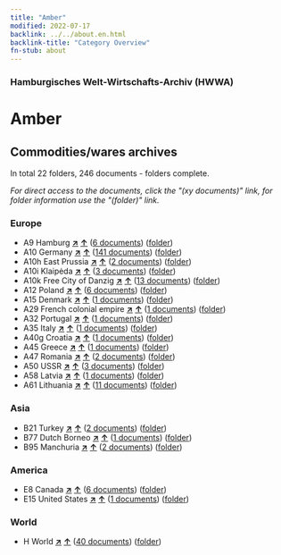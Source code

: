 ```yaml
---
title: "Amber"
modified: 2022-07-17
backlink: ../../about.en.html
backlink-title: "Category Overview"
fn-stub: about
---
```


### Hamburgisches Welt-Wirtschafts-Archiv (HWWA)

# Amber&#160; 







## Commodities/wares archives





In total 22 folders, 246 documents - folders complete.

_For direct access to the documents, click the "(xy documents)" link, for folder information use the "(folder)" link._



### Europe

- A9 Hamburg [**&nearr;**](../../../geo/i/140905/about.en.html "Hamburg (all folders)") [**&uarr;**](../../../geo/about.en.html#A9 "Country category system") (<a href="https://pm20.zbw.eu/iiifview/folder/wa/142111,140905" title="about: Amber : Hamburg" target="_blank">6 documents</a>) ([folder](../../../../folder/wa/1421xx/142111/1409xx/140905/about.en.html))
- A10 Germany [**&nearr;**](../../../geo/i/126128/about.en.html "Germany (all folders)") [**&uarr;**](../../../geo/about.en.html#A10 "Country category system") (<a href="https://pm20.zbw.eu/iiifview/folder/wa/142111,126128" title="about: Amber : Germany" target="_blank">141 documents</a>) ([folder](../../../../folder/wa/1421xx/142111/1261xx/126128/about.en.html))
- A10h East Prussia [**&nearr;**](../../../geo/i/140942/about.en.html "East Prussia (all folders)") [**&uarr;**](../../../geo/about.en.html#A10h "Country category system") (<a href="https://pm20.zbw.eu/iiifview/folder/wa/142111,140942" title="about: Amber : East Prussia" target="_blank">2 documents</a>) ([folder](../../../../folder/wa/1421xx/142111/1409xx/140942/about.en.html))
- A10i Klaipėda [**&nearr;**](../../../geo/i/140943/about.en.html "Klaipėda (all folders)") [**&uarr;**](../../../geo/about.en.html#A10i "Country category system") (<a href="https://pm20.zbw.eu/iiifview/folder/wa/142111,140943" title="about: Amber : Klaipėda" target="_blank">3 documents</a>) ([folder](../../../../folder/wa/1421xx/142111/1409xx/140943/about.en.html))
- A10k Free City of Danzig [**&nearr;**](../../../geo/i/140944/about.en.html "Free City of Danzig (all folders)") [**&uarr;**](../../../geo/about.en.html#A10k "Country category system") (<a href="https://pm20.zbw.eu/iiifview/folder/wa/142111,140944" title="about: Amber : Free City of Danzig" target="_blank">13 documents</a>) ([folder](../../../../folder/wa/1421xx/142111/1409xx/140944/about.en.html))
- A12 Poland [**&nearr;**](../../../geo/i/140962/about.en.html "Poland (all folders)") [**&uarr;**](../../../geo/about.en.html#A12 "Country category system") (<a href="https://pm20.zbw.eu/iiifview/folder/wa/142111,140962" title="about: Amber : Poland" target="_blank">6 documents</a>) ([folder](../../../../folder/wa/1421xx/142111/1409xx/140962/about.en.html))
- A15 Denmark [**&nearr;**](../../../geo/i/141739/about.en.html "Denmark (all folders)") [**&uarr;**](../../../geo/about.en.html#A15 "Country category system") (<a href="https://pm20.zbw.eu/iiifview/folder/wa/142111,141739" title="about: Amber : Denmark" target="_blank">1 documents</a>) ([folder](../../../../folder/wa/1421xx/142111/1417xx/141739/about.en.html))
- A29 French colonial empire [**&nearr;**](../../../geo/i/140983/about.en.html "French colonial empire (all folders)") [**&uarr;**](../../../geo/about.en.html#A29 "Country category system") (<a href="https://pm20.zbw.eu/iiifview/folder/wa/142111,140983" title="about: Amber : French colonial empire" target="_blank">1 documents</a>) ([folder](../../../../folder/wa/1421xx/142111/1409xx/140983/about.en.html))
- A32 Portugal [**&nearr;**](../../../geo/i/140987/about.en.html "Portugal (all folders)") [**&uarr;**](../../../geo/about.en.html#A32 "Country category system") (<a href="https://pm20.zbw.eu/iiifview/folder/wa/142111,140987" title="about: Amber : Portugal" target="_blank">1 documents</a>) ([folder](../../../../folder/wa/1421xx/142111/1409xx/140987/about.en.html))
- A35 Italy [**&nearr;**](../../../geo/i/141008/about.en.html "Italy (all folders)") [**&uarr;**](../../../geo/about.en.html#A35 "Country category system") (<a href="https://pm20.zbw.eu/iiifview/folder/wa/142111,141008" title="about: Amber : Italy" target="_blank">1 documents</a>) ([folder](../../../../folder/wa/1421xx/142111/1410xx/141008/about.en.html))
- A40g Croatia [**&nearr;**](../../../geo/i/141030/about.en.html "Croatia (all folders)") [**&uarr;**](../../../geo/about.en.html#A40g "Country category system") (<a href="https://pm20.zbw.eu/iiifview/folder/wa/142111,141030" title="about: Amber : Croatia" target="_blank">1 documents</a>) ([folder](../../../../folder/wa/1421xx/142111/1410xx/141030/about.en.html))
- A45 Greece [**&nearr;**](../../../geo/i/141037/about.en.html "Greece (all folders)") [**&uarr;**](../../../geo/about.en.html#A45 "Country category system") (<a href="https://pm20.zbw.eu/iiifview/folder/wa/142111,141037" title="about: Amber : Greece" target="_blank">1 documents</a>) ([folder](../../../../folder/wa/1421xx/142111/1410xx/141037/about.en.html))
- A47 Romania [**&nearr;**](../../../geo/i/141040/about.en.html "Romania (all folders)") [**&uarr;**](../../../geo/about.en.html#A47 "Country category system") (<a href="https://pm20.zbw.eu/iiifview/folder/wa/142111,141040" title="about: Amber : Romania" target="_blank">2 documents</a>) ([folder](../../../../folder/wa/1421xx/142111/1410xx/141040/about.en.html))
- A50 USSR [**&nearr;**](../../../geo/i/141043/about.en.html "USSR (all folders)") [**&uarr;**](../../../geo/about.en.html#A50 "Country category system") (<a href="https://pm20.zbw.eu/iiifview/folder/wa/142111,141043" title="about: Amber : USSR" target="_blank">3 documents</a>) ([folder](../../../../folder/wa/1421xx/142111/1410xx/141043/about.en.html))
- A58 Latvia [**&nearr;**](../../../geo/i/141050/about.en.html "Latvia (all folders)") [**&uarr;**](../../../geo/about.en.html#A58 "Country category system") (<a href="https://pm20.zbw.eu/iiifview/folder/wa/142111,141050" title="about: Amber : Latvia" target="_blank">1 documents</a>) ([folder](../../../../folder/wa/1421xx/142111/1410xx/141050/about.en.html))
- A61 Lithuania [**&nearr;**](../../../geo/i/141053/about.en.html "Lithuania (all folders)") [**&uarr;**](../../../geo/about.en.html#A61 "Country category system") (<a href="https://pm20.zbw.eu/iiifview/folder/wa/142111,141053" title="about: Amber : Lithuania" target="_blank">11 documents</a>) ([folder](../../../../folder/wa/1421xx/142111/1410xx/141053/about.en.html))

### Asia

- B21 Turkey [**&nearr;**](../../../geo/i/141111/about.en.html "Turkey (all folders)") [**&uarr;**](../../../geo/about.en.html#B21 "Country category system") (<a href="https://pm20.zbw.eu/iiifview/folder/wa/142111,141111" title="about: Amber : Turkey" target="_blank">2 documents</a>) ([folder](../../../../folder/wa/1421xx/142111/1411xx/141111/about.en.html))
- B77 Dutch Borneo [**&nearr;**](../../../geo/i/141227/about.en.html "Dutch Borneo (all folders)") [**&uarr;**](../../../geo/about.en.html#B77 "Country category system") (<a href="https://pm20.zbw.eu/iiifview/folder/wa/142111,141227" title="about: Amber : Dutch Borneo" target="_blank">1 documents</a>) ([folder](../../../../folder/wa/1421xx/142111/1412xx/141227/about.en.html))
- B95 Manchuria [**&nearr;**](../../../geo/i/141258/about.en.html "Manchuria (all folders)") [**&uarr;**](../../../geo/about.en.html#B95 "Country category system") (<a href="https://pm20.zbw.eu/iiifview/folder/wa/142111,141258" title="about: Amber : Manchuria" target="_blank">2 documents</a>) ([folder](../../../../folder/wa/1421xx/142111/1412xx/141258/about.en.html))

### America

- E8 Canada [**&nearr;**](../../../geo/i/141644/about.en.html "Canada (all folders)") [**&uarr;**](../../../geo/about.en.html#E8 "Country category system") (<a href="https://pm20.zbw.eu/iiifview/folder/wa/142111,141644" title="about: Amber : Canada" target="_blank">6 documents</a>) ([folder](../../../../folder/wa/1421xx/142111/1416xx/141644/about.en.html))
- E15 United States [**&nearr;**](../../../geo/i/141653/about.en.html "United States (all folders)") [**&uarr;**](../../../geo/about.en.html#E15 "Country category system") (<a href="https://pm20.zbw.eu/iiifview/folder/wa/142111,141653" title="about: Amber : United States" target="_blank">1 documents</a>) ([folder](../../../../folder/wa/1421xx/142111/1416xx/141653/about.en.html))

### World

- H World [**&nearr;**](../../../geo/i/141728/about.en.html "World (all folders)") [**&uarr;**](../../../geo/about.en.html#H "Country category system") (<a href="https://pm20.zbw.eu/iiifview/folder/wa/142111,141728" title="about: Amber : World" target="_blank">40 documents</a>) ([folder](../../../../folder/wa/1421xx/142111/1417xx/141728/about.en.html))









